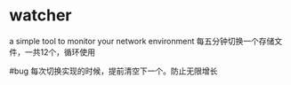 # watcher
a simple tool to monitor your network environment
每五分钟切换一个存储文件，一共12个，循环使用


#bug 每次切换实现的时候，提前清空下一个。防止无限增长

